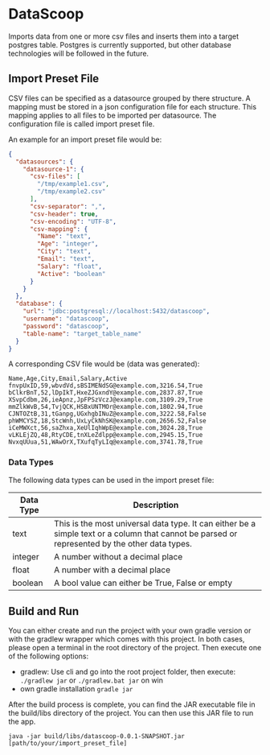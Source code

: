# DataScoop
Imports data from one or more csv files and inserts them into a target postgres table.
Postgres is currently supported, but other database technologies will be followed in the future.

## Import Preset File
CSV files can be specified as a datasource grouped by there structure. 
A mapping must be stored in a json configuration file for each structure.
This mapping applies to all files to be imported per datasource.
The configuration file is called import preset file.

An example for an import preset file would be:

```json
{
  "datasources": {
    "datasource-1": {
      "csv-files": [
        "/tmp/example1.csv",
        "/tmp/example2.csv"
      ],
      "csv-separator": ",",
      "csv-header": true,
      "csv-encoding": "UTF-8",
      "csv-mapping": {
        "Name": "text",
        "Age": "integer",
        "City": "text",
        "Email": "text",
        "Salary": "float",
        "Active": "boolean"
      }
    }
  },
  "database": {
    "url": "jdbc:postgresql://localhost:5432/datascoop",
    "username": "datascoop",
    "password": "datascoop",
    "table-name": "target_table_name"
  }
}
```
A corresponding CSV file would be (data was generated):

```csv
Name,Age,City,Email,Salary,Active
fnvpUxID,59,wbvdVd,sBSIMENdSG@example.com,3216.54,True
bClkrBnT,52,lDpIkT,HxeZJGxndY@example.com,2837.87,True
XSvpCdbm,26,ieApnz,JpFPSzVczJ@example.com,3109.29,True
mmZlkWvB,54,TvjQCK,HSBxUNTMOr@example.com,1802.94,True
CJNTOZtB,31,tGanpg,UGxhgbINuZ@example.com,3222.58,False
phWMCYSZ,18,StcWnh,UxLyCkNhSK@example.com,2656.52,False
iCeMWXct,56,saZhxa,XeUlIqhWpE@example.com,3024.28,True
vLKLEjZQ,48,RtyCDE,tnXLeZdlpp@example.com,2945.15,True
NvxqUUua,51,WAwOrX,TXufqTyLIq@example.com,3741.78,True
```
### Data Types
The following data types can be used in the import preset file:

| Data Type | Description                                                                                                                                    |
|-----------|------------------------------------------------------------------------------------------------------------------------------------------------|
| text      | This is the most universal data type. It can either be a simple text or a column that cannot be parsed or represented by the other data types. |
| integer   | A number without a decimal place                                                                                                               |
| float     | A number with a decimal place                                                                                                                  |
| boolean   | A bool value can either be True, False or empty                                                                                                |


## Build and Run
You can either create and run the project with your own gradle version or with the gradlew wrapper which comes with this project. 
In both cases, please open a terminal in the root directory of the project. Then execute one of the following options:

- gradlew: Use cli and go into the root project folder, then execute: `./gradlew jar` or `./gradlew.bat jar` on win
- own gradle installation `gradle jar`

After the build process is complete, you can find the JAR executable file in the build/libs directory of the project. 
You can then use this JAR file to run the app.

`java -jar build/libs/datascoop-0.0.1-SNAPSHOT.jar [path/to/your/import_preset_file]`


